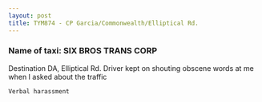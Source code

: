 ```yaml
---
layout: post
title: TYM874 - CP Garcia/Commonwealth/Elliptical Rd. 
---
```


### Name of taxi: SIX BROS TRANS CORP

Destination DA, Elliptical Rd. Driver kept on shouting obscene words at me when I asked about the traffic

```Verbal harassment```
